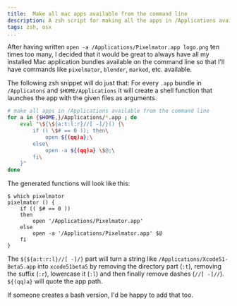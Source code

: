 ```yaml
---
title:  Make all mac apps available from the command line
description: A zsh script for making all the apps in /Applications available from the command line
tags: zsh, osx
...
```


After having written `open -a /Applications/Pixelmator.app logo.png` ten times too many, I decided that it would be great to always have all my installed Mac application bundles available on the command line so that I'll have commands like `pixelmator`, `blender`, `marked`, etc. available.

The following zsh snippet will do just that: For every `.app` bundle in `/Applicatons` and `$HOME/Applications` it will create a shell function that launches the app with the given files as arguments.

```bash
# make all apps in /Applications available from the command line
for a in {$HOME,}/Applications/*.app ; do
    eval "\${\${a:t:l:r}//[ -]/}() {\
        if (( \$# == 0 )); then\
            open ${(qq)a};\
        else\
            open -a ${(qq)a} \$@;\
        fi\
    }"
done
```

The generated functions will look like this:

    $ which pixelmator
    pixelmator () {
    	if (( $# == 0 ))
    	then
    		open '/Applications/Pixelmator.app'
    	else
    		open -a '/Applications/Pixelmator.app' $@
    	fi
    }

The `${${a:t:r:l}//[ -]/}` part will turn a string like `/Applications/Xcode51-Beta5.app` into `xcode51beta5` by removing the directory part (`:t`), removing the suffix (`:r`), lowercase it (`:l`) and then finally remove dashes (`//[ -]//`). `${(qq)a}` will quote the app path.

If someone creates a bash version, I'd be happy to add that too.
